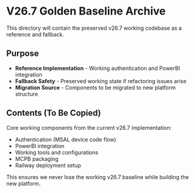 # V26.7 Golden Baseline Archive

This directory will contain the preserved v26.7 working codebase as a reference and fallback.

## Purpose

- **Reference Implementation** - Working authentication and PowerBI integration
- **Fallback Safety** - Preserved working state if refactoring issues arise
- **Migration Source** - Components to be migrated to new platform structure

## Contents (To Be Copied)

Core working components from the current v26.7 implementation:
- Authentication (MSAL device code flow)
- PowerBI integration
- Working tools and configurations
- MCPB packaging
- Railway deployment setup

This ensures we never lose the working v26.7 baseline while building the new platform.